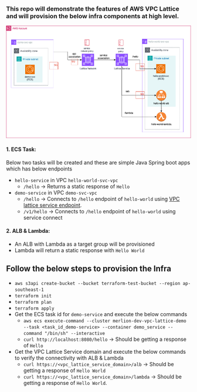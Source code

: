 ### This repo will demonstrate the features of AWS VPC Lattice and will provision the below infra components at high level.

![Alt text here](images/vpc-lattice-demo.drawio.png)

#### 1. ECS Task:
Below two tasks will be created and these are simple Java Spring boot apps which has below endpoints
* `hello-service` in VPC `hello-world-svc-vpc`
    * `/hello` -> Returns a static response of `Hello`
* `demo-service` in VPC `demo-svc-vpc`
  * `/hello` -> Connects to `/hello` endpoint of `hello-world` using [VPC lattice service endpoint](https://github.com/damvinod/vpc-lattice-demo/blob/main/demo-svc.tf#L43).
  * `/v1/hello` -> Connects to `/hello` endpoint of `hello-world` using service connect

#### 2. ALB & Lambda:
* An ALB with Lambda as a target group will be provisioned
* Lambda will return a static response with `Hello World`

## Follow the below steps to provision the Infra

* ``aws s3api create-bucket --bucket terraform-test-bucket --region ap-southeast-1``
* ``terraform init``
* ``terraform plan``
* ``terraform apply``
* Get the ECS task id for `demo-service` and execute the below commands
  * `aws ecs execute-command --cluster merlion-dev-vpc-lattice-demo --task <task_id_demo-service> --container demo_service --command "/bin/sh" --interactive`
  * `curl http://localhost:8080/hello` -> Should be getting a response of `Hello`
* Get the VPC Lattice Service domain and execute the below commands to verify the connectivity with ALB & Lambda
    * `curl https://<vpc_lattice_service_domain>/alb` -> Should be getting a response of `Hello World`
    * `curl https://<vpc_lattice_service_domain>/lambda` -> Should be getting a response of `Hello World`.
